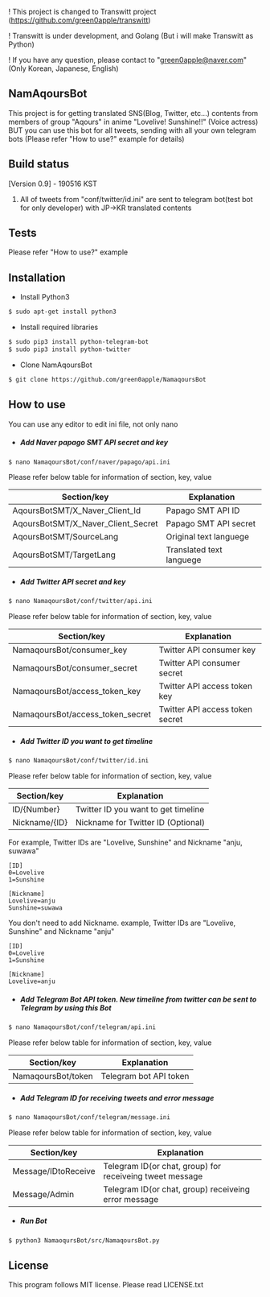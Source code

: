 ! This project is changed to Transwitt project (https://github.com/green0apple/transwitt)

! Transwitt is under development, and Golang (But i will make Transwitt as Python)

! If you have any question, please contact to "green0apple@naver.com"(Only Korean, Japanese, English)


## NamAqoursBot
This project is for getting translated SNS(Blog, Twitter, etc...) contents from members of group "Aqours" in anime "Lovelive! Sunshine!!" (Voice actress)
BUT you can use this bot for all tweets, sending with all your own telegram bots (Please refer "How to use?" example for details)

## Build status
[Version 0.9] - 190516 KST
1. All of tweets from "conf/twitter/id.ini" are sent to telegram bot(test bot for only developer) with JP->KR translated contents

## Tests
Please refer "How to use?" example

## Installation
* Install Python3
```sh	
$ sudo apt-get install python3
```

* Install required libraries 
 ```sh	
$ sudo pip3 install python-telegram-bot
$ sudo pip3 install python-twitter
```

* Clone NamAqoursBot
```sh
$ git clone https://github.com/green0apple/NamaqoursBot
```

## How to use
You can use any editor to edit ini file, not only nano
* ##### Add Naver papago SMT API secret and key
```sh
$ nano NamaqoursBot/conf/naver/papago/api.ini
```
Please refer below table for information of section, key, value

| Section/key                        | Explanation              |
| ---------------------------------- | ------------------------ |
| AqoursBotSMT/X_Naver_Client_Id     | Papago SMT API ID        |
| AqoursBotSMT/X_Naver_Client_Secret | Papago SMT API secret    |
| AqoursBotSMT/SourceLang            | Original text languege   |
| AqoursBotSMT/TargetLang            | Translated text languege |

* ##### Add Twitter API secret and key
```sh
$ nano NamaqoursBot/conf/twitter/api.ini
```
Please refer below table for information of section, key, value

| Section/key                      | Explanation                     |
| -------------------------------- | ------------------------------- |
| NamaqoursBot/consumer_key        | Twitter API consumer key        |
| NamaqoursBot/consumer_secret     | Twitter API consumer secret     |
| NamaqoursBot/access_token_key    | Twitter API access token key    |
| NamaqoursBot/access_token_secret | Twitter API access token secret |

* ##### Add Twitter ID you want to get timeline
```sh
$ nano NamaqoursBot/conf/twitter/id.ini
```
Please refer below table for information of section, key, value

| Section/key    | Explanation                         |
| -------------- | ----------------------------------- |
| ID/{Number}    | Twitter ID you want to get timeline |
| Nickname/{ID}  | Nickname for Twitter ID (Optional)  |
    
For example, Twitter IDs are "Lovelive, Sunshine" and Nickname "anju, suwawa"
```
[ID]
0=Lovelive
1=Sunshine
    
[Nickname]
Lovelive=anju
Sunshine=suwawa
```
You don't need to add Nickname.  example, Twitter IDs are "Lovelive, Sunshine" and Nickname "anju"
```
[ID]
0=Lovelive
1=Sunshine
  
[Nickname]
Lovelive=anju
```
* #####  Add Telegram Bot API token. New timeline from twitter can be sent to Telegram by using this Bot
```sh
$ nano NamaqoursBot/conf/telegram/api.ini
```
Please refer below table for information of section, key, value

| Section/key        | Explanation            |
| ------------------ | ---------------------- |
| NamaqoursBot/token | Telegram bot API token |

* #####  Add Telegram ID for receiving tweets and error message
```sh
$ nano NamaqoursBot/conf/telegram/message.ini
```
Please refer below table for information of section, key, value

| Section/key         | Explanation                                              |
| ------------------- | -------------------------------------------------------- |
| Message/IDtoReceive | Telegram ID(or chat, group) for receiveing tweet message |
| Message/Admin       | Telegram ID(or chat, group) receiveing error message     |
    
* ##### Run Bot
```sh
$ python3 NamaoqursBot/src/NamaqoursBot.py
```

## License
This program follows MIT license. Please read LICENSE.txt
